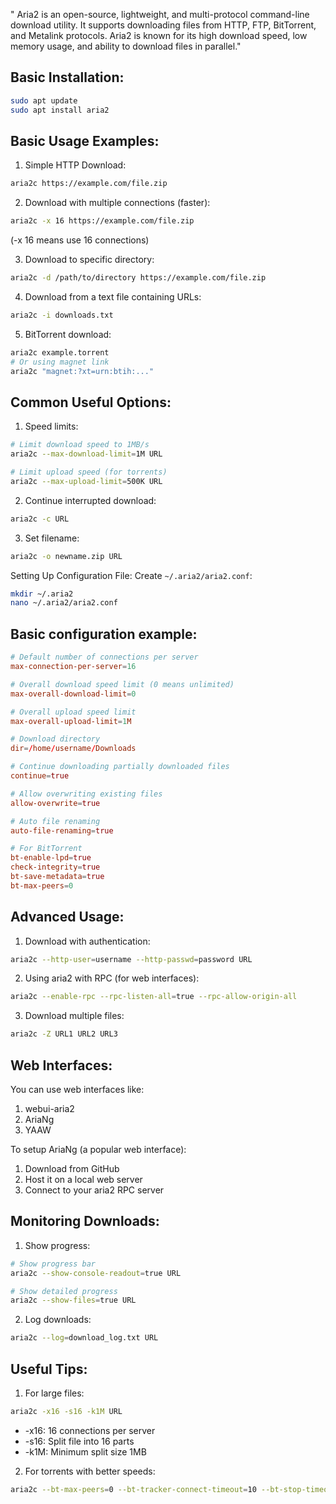 " Aria2 is an open-source, lightweight, and multi-protocol command-line download utility. It supports downloading files from HTTP, FTP, BitTorrent, and Metalink protocols. Aria2 is known for its high download speed, low memory usage, and ability to download files in parallel."

## Basic Installation:
```bash
sudo apt update
sudo apt install aria2
```
## Basic Usage Examples:

1. Simple HTTP Download:
```bash
aria2c https://example.com/file.zip
```

2. Download with multiple connections (faster):
```bash
aria2c -x 16 https://example.com/file.zip
```
(-x 16 means use 16 connections)

3. Download to specific directory:
```bash
aria2c -d /path/to/directory https://example.com/file.zip
```

4. Download from a text file containing URLs:
```bash
aria2c -i downloads.txt
```

5. BitTorrent download:
```bash
aria2c example.torrent
# Or using magnet link
aria2c "magnet:?xt=urn:btih:..."
```

## Common Useful Options:

1. Speed limits:
```bash
# Limit download speed to 1MB/s
aria2c --max-download-limit=1M URL

# Limit upload speed (for torrents)
aria2c --max-upload-limit=500K URL
```

2. Continue interrupted download:
```bash
aria2c -c URL
```

3. Set filename:
```bash
aria2c -o newname.zip URL
```

Setting Up Configuration File:
Create `~/.aria2/aria2.conf`:
```bash
mkdir ~/.aria2
nano ~/.aria2/aria2.conf
```

## Basic configuration example:
```conf
# Default number of connections per server
max-connection-per-server=16

# Overall download speed limit (0 means unlimited)
max-overall-download-limit=0

# Overall upload speed limit
max-overall-upload-limit=1M

# Download directory
dir=/home/username/Downloads

# Continue downloading partially downloaded files
continue=true

# Allow overwriting existing files
allow-overwrite=true

# Auto file renaming
auto-file-renaming=true

# For BitTorrent
bt-enable-lpd=true
check-integrity=true
bt-save-metadata=true
bt-max-peers=0
```

## Advanced Usage:

1. Download with authentication:
```bash
aria2c --http-user=username --http-passwd=password URL
```

2. Using aria2 with RPC (for web interfaces):
```bash
aria2c --enable-rpc --rpc-listen-all=true --rpc-allow-origin-all
```

3. Download multiple files:
```bash
aria2c -Z URL1 URL2 URL3
```

## Web Interfaces:
You can use web interfaces like:
1. webui-aria2
2. AriaNg
3. YAAW

To setup AriaNg (a popular web interface):
1. Download from GitHub
2. Host it on a local web server
3. Connect to your aria2 RPC server

## Monitoring Downloads:

1. Show progress:
```bash
# Show progress bar
aria2c --show-console-readout=true URL

# Show detailed progress
aria2c --show-files=true URL
```

2. Log downloads:
```bash
aria2c --log=download_log.txt URL
```

## Useful Tips:

1. For large files:
```bash
aria2c -x16 -s16 -k1M URL
```
- -x16: 16 connections per server
- -s16: Split file into 16 parts
- -k1M: Minimum split size 1MB

2. For torrents with better speeds:
```bash
aria2c --bt-max-peers=0 --bt-tracker-connect-timeout=10 --bt-stop-timeout=180 torrent_file
```


